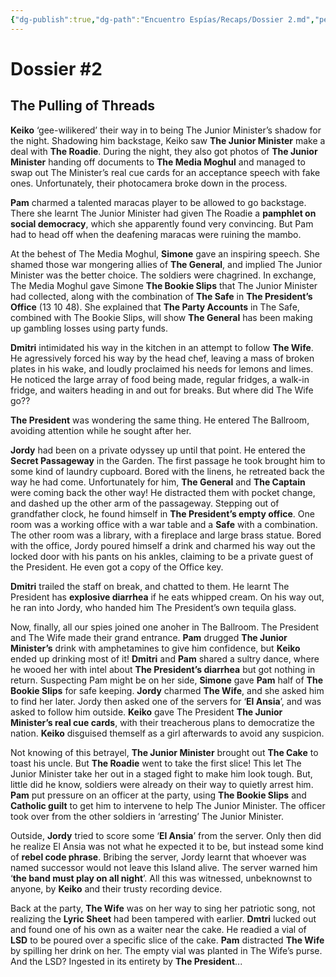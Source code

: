```yaml
---
{"dg-publish":true,"dg-path":"Encuentro Espías/Recaps/Dossier 2.md","permalink":"/encuentro-espias/recaps/dossier-2/","pinned":true,"tags":["TTRPG/Games/EE"]}
---
```


# Dossier #2
## The Pulling of Threads

**Keiko** ‘gee-wilikered’ their way in to being The Junior Minister’s shadow for the night. Shadowing him backstage, Keiko saw **The Junior Minister** make a deal with **The Roadie**. During the night, they also got photos of **The Junior Minister** handing off documents to **The Media Moghul** and managed to swap out The Minister’s real cue cards for an acceptance speech with fake ones. Unfortunately, their photocamera broke down in the process.

**Pam** charmed a talented maracas player to be allowed to go backstage. There she learnt The Junior Minister had given The Roadie a **pamphlet on social democracy**, which she apparently found very convincing. But Pam had to head off when the deafening maracas were ruining the mambo.

At the behest of The Media Moghul, **Simone** gave an inspiring speech. She shamed those war mongering allies of **The General**, and implied The Junior Minister was the better choice. The soldiers were chagrined. In exchange, The Media Moghul gave Simone **The Bookie Slips** that The Junior Minister had collected, along with the combination of **The Safe** in **The President’s Office** (13 10 48). She explained that **The Party Accounts** in The Safe, combined with The Bookie Slips, will show **The General** has been making up gambling losses using party funds.

**Dmitri** intimidated his way in the kitchen in an attempt to follow **The Wife**. He agressively forced his way by the head chef, leaving a mass of broken plates in his wake, and loudly proclaimed his needs for lemons and limes. He noticed the large array of food being made, regular fridges, a walk-in fridge, and waiters heading in and out for breaks. But where did The Wife go??

**The President** was wondering the same thing. He entered The Ballroom, avoiding attention while he sought after her.

**Jordy** had been on a private odyssey up until that point. He entered the **Secret Passageway** in the Garden. The first passage he took brought him to some kind of laundry cupboard. Bored with the linens, he retreated back the way he had come. Unfortunately for him, **The General** and **The Captain** were coming back the other way! He distracted them with pocket change, and dashed up the other arm of the passageway. Stepping out of grandfather clock, he found himself in **The President’s empty office**. One room was a working office with a war table and a **Safe** with a combination. The other room was a library, with a fireplace and large brass statue. Bored with the office, Jordy poured himself a drink and charmed his way out the locked door with his pants on his ankles, claiming to be a private guest of the President. He even got a copy of the Office key.

**Dmitri** trailed the staff on break, and chatted to them. He learnt The President has **explosive diarrhea** if he eats whipped cream. On his way out, he ran into Jordy, who handed him The President’s own tequila glass.

Now, finally, all our spies joined one anoher in The Ballroom. The President and The Wife made their grand entrance. **Pam** drugged **The Junior Minister’s** drink with amphetamines to give him confidence, but **Keiko** ended up drinking most of it! **Dmitri** and **Pam** shared a sultry dance, where he wooed her with intel about **The President’s diarrhea** but got nothing in return. Suspecting Pam might be on her side, **Simone** gave **Pam** half of **The Bookie Slips** for safe keeping. **Jordy** charmed **The Wife**, and she asked him to find her later. Jordy then asked one of the servers for ‘**El Ansia**’, and was asked to follow him outside. **Keiko** gave The President **The Junior Minister’s real cue cards**, with their treacherous plans to democratize the nation. **Keiko** disguised themself as a girl afterwards to avoid any suspicion.

Not knowing of this betrayel, **The Junior Minister** brought out **The Cake** to toast his uncle. But **The Roadie** went to take the first slice! This let The Junior Minister take her out in a staged fight to make him look tough. But, little did he know, soldiers were already on their way to quietly arrest him. **Pam** put pressure on an officer at the party, using **The Bookie Slips** and **Catholic guilt** to get him to intervene to help The Junior Minister. The officer took over from the other soldiers in ‘arresting’ The Junior Minister.

Outside, **Jordy** tried to score some ‘**El Ansia**’ from the server. Only then did he realize El Ansia was not what he expected it to be, but instead some kind of **rebel code phrase**. Bribing the server, Jordy learnt that whoever was named successor would not leave this Island alive. The server warned him ‘**the band must play on all night**’. All this was witnessed, unbeknownst to anyone, by **Keiko** and their trusty recording device.

Back at the party, **The Wife** was on her way to sing her patriotic song, not realizing the **Lyric Sheet** had been tampered with earlier. **Dmtri** lucked out and found one of his own as a waiter near the cake. He readied a vial of **LSD** to be poured over a specific slice of the cake. **Pam** distracted **The Wife** by spilling her drink on her. The empty vial was planted in The Wife’s purse. And the LSD? Ingested in its entirety by **The President**...
